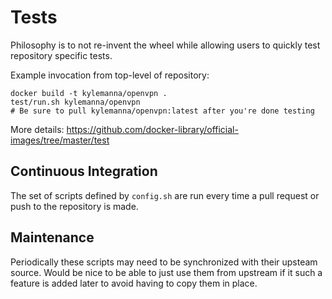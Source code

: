 # Tests

Philosophy is to not re-invent the wheel while allowing users to quickly test repository specific tests.

Example invocation from top-level of repository:

    docker build -t kylemanna/openvpn .
    test/run.sh kylemanna/openvpn
    # Be sure to pull kylemanna/openvpn:latest after you're done testing

More details: https://github.com/docker-library/official-images/tree/master/test

## Continuous Integration

The set of scripts defined by `config.sh` are run every time a pull request or push to the repository is made.

## Maintenance

Periodically these scripts may need to be synchronized with their upsteam source.  Would be nice to be able to just use them from upstream if it such a feature is added later to avoid having to copy them in place.
